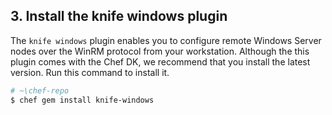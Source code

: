 ## 3. Install the knife windows plugin

The `knife windows` plugin enables you to configure remote Windows Server nodes over the WinRM protocol from your workstation. Although the this plugin comes with the Chef DK, we recommend that you install the latest version. Run this command to install it.

```bash
# ~\chef-repo
$ chef gem install knife-windows
```
